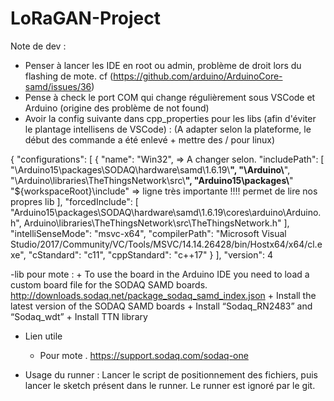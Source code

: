# LoRaGAN-Project


Note de dev :

- Penser à lancer les IDE en root ou admin, problème de droit lors du flashing de mote.
cf (https://github.com/arduino/ArduinoCore-samd/issues/36)
- Pense à check le port COM qui change régulièrement sous VSCode et Arduino (origine des problème de not found)
- Avoir la config suivante dans cpp_properties pour les libs (afin d'éviter le plantage intellisens de VSCode) : (A adapter selon la plateforme, le début des commande a été enlevé + mettre des / pour linux)

{
    "configurations": [
        {
            "name": "Win32", => A changer selon.
            "includePath": [
                "\\Arduino15\\packages\\SODAQ\\hardware\\samd\\1.6.19\\**",
                "\\Arduino\\**",
                "\\Arduino\\libraries\\TheThingsNetwork\\src\\**",
                "Arduino15\\packages\\**"
                "${workspaceRoot}\\include" => ligne très importante !!!! permet de lire nos propres lib
            ],
            "forcedInclude": [
                "Arduino15\\packages\\SODAQ\\hardware\\samd\\1.6.19\\cores\\arduino\\Arduino.h",
                Arduino\\libraries\\TheThingsNetwork\\src\\TheThingsNetwork.h"
            ],
            "intelliSenseMode": "msvc-x64",
            "compilerPath": "Microsoft Visual Studio/2017/Community/VC/Tools/MSVC/14.14.26428/bin/Hostx64/x64/cl.exe",
            "cStandard": "c11",
            "cppStandard": "c++17"
        }
    ],
    "version": 4


-lib pour mote : 
    + To use the board in the Arduino IDE you need to load a custom board file for the SODAQ SAMD boards.
http://downloads.sodaq.net/package_sodaq_samd_index.json
    + Install the latest version of the SODAQ SAMD boards
    + Install “Sodaq_RN2483” and “Sodaq_wdt”
    + Install TTN library
- Lien utile 
    + Pour mote
        . https://support.sodaq.com/sodaq-one




- Usage du runner : Lancer le script de positionnement des fichiers, puis lancer le sketch présent dans le runner. Le runner est ignoré par le git.